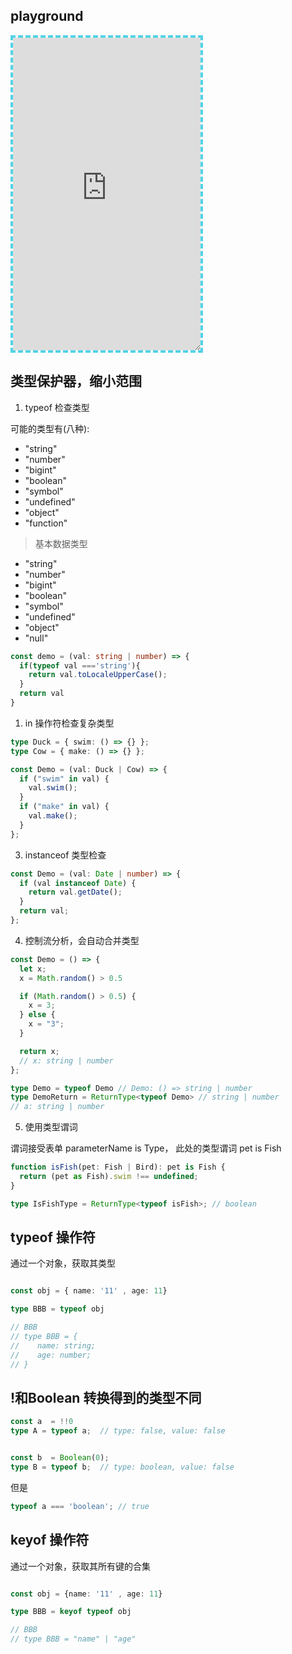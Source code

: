 ## playground


<iframe src="https://www.typescriptlang.org/play?#code/PTAEHUFMBsGMHsC2lQBd5oBYoCoE8AHSAZVgCcBLA1UABWgEM8BzM+AVwDsATAGiwoBnUENANQAd0gAjQRVSQAUCEmYKsTKGYUAbpGF4OY0BoadYKdJMoL+gzAzIoz3UNEiPOofEVKVqAHSKymAAmkYI7NCuqGqcANag8ABmIjQUXrFOKBJMggBcISGgoAC0oACCoASMFmgY7p7ehCTkVOle4jUMdRLYTqCc8LEZzCZmoNJODPHFZZXVtZYYkAAeRJTInDQS8po+rf40gnjbDKv8LqD2jpbYoACqAEoAMsK7sUmxkGSCc+VVQQuaTwVb1UBrDYULY7PagbgUZLJH6QbYmJAECjuMigZEMVDsJzCFLNXxtajBBCcQQ0MwAUVWDEQNUgADVHBQGNJ3KAALygABEAAkYNAMOB4GRogLFFTBPB3AExcwABT0xnM9zsyhc9wASmCKhwDQ8ZC8iElzhB7Bo3zcZmY7AYzEg-Fg0HUiS58D0Ii8AoZTJZggFSRxAvADlQAHJhAA5SASAVBFQAeW+ZF2gldWkgx1QjgUrmkeFATgtOlGWH0KAQiBhwiudokkuiIgMHBx3RYbC43CCJSAA" height="500" style="border: dashed 4px #52d3e6; resize: both; min-width: 40%; "></iframe>


## 类型保护器，缩小范围


1. typeof 检查类型

可能的类型有(八种):
 - "string"
 - "number"
 - "bigint"
 - "boolean"
 - "symbol"
 - "undefined"
 - "object"
 - "function"


> 基本数据类型
 - "string"
 - "number"
 - "bigint"
 - "boolean"
 - "symbol"
 - "undefined"
 - "object"
 - "null"


```ts
const demo = (val: string | number) => {
  if(typeof val ==='string'){
    return val.toLocaleUpperCase();
  }
  return val
}
```


1. in 操作符检查复杂类型

```ts
type Duck = { swim: () => {} };
type Cow = { make: () => {} };

const Demo = (val: Duck | Cow) => {
  if ("swim" in val) {
    val.swim();
  }
  if ("make" in val) {
    val.make();
  }
};

```


3. instanceof 类型检查

```ts
const Demo = (val: Date | number) => {
  if (val instanceof Date) {
    return val.getDate();
  }
  return val;
};

```

4. 控制流分析，会自动合并类型

```ts
const Demo = () => {
  let x;
  x = Math.random() > 0.5

  if (Math.random() > 0.5) {
    x = 3;
  } else {
    x = "3";
  }

  return x;
  // x: string | number
};

type Demo = typeof Demo // Demo: () => string | number
type DemoReturn = ReturnType<typeof Demo> // string | number
// a: string | number
```


5. 使用类型谓词

谓词接受表单 parameterName is Type， 此处的类型谓词 pet is Fish

```ts
function isFish(pet: Fish | Bird): pet is Fish {
  return (pet as Fish).swim !== undefined;
}

type IsFishType = ReturnType<typeof isFish>; // boolean
```

## typeof 操作符

通过一个对象，获取其类型


```typescript

const obj = { name: '11' , age: 11}

type BBB = typeof obj

// BBB
// type BBB = {
//    name: string;
//    age: number;
// }
```

## !和Boolean 转换得到的类型不同

```ts
const a  = !!0
type A = typeof a;  // type: false, value: false


const b  = Boolean(0);
type B = typeof b;  // type: boolean, value: false
```

但是

```ts
typeof a === 'boolean'; // true
```



## keyof 操作符

通过一个对象，获取其所有键的合集


```typescript

const obj = {name: '11' , age: 11}

type BBB = keyof typeof obj

// BBB
// type BBB = "name" | "age"
```

